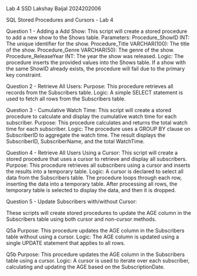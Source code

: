 Lab 4 SSD
Lakshay Baijal 2024202006

SQL Stored Procedures and Cursors - Lab 4


Question 1 - Adding a Add Show:
This script will create a stored procedure to add a new show to the Shows table.
Parameters:
Procedure_ShowID INT: The unique identifier for the show.
Procedure_Title VARCHAR(100): The title of the show.
Procedure_Genre VARCHAR(50): The genre of the show.
Procedure_ReleaseYear INT: The year the show was released.
Logic:
The procedure inserts the provided values into the Shows table.
If a show with the same ShowID already exists, the procedure will fail due to the primary key constraint.

Question 2 - Retrieve All Users:
Purpose: This procedure retrieves all records from the Subscribers table.
Logic:
A simple SELECT statement is used to fetch all rows from the Subscribers table.


Question 3 - Cumulative Watch Time:
This script will create a stored procedure to calculate and display the cumulative watch time for each subscriber.
Purpose: This procedure calculates and returns the total watch time for each subscriber.
Logic:
The procedure uses a GROUP BY clause on SubscriberID to aggregate the watch time.
The result displays the SubscriberID, SubscriberName, and the total WatchTime.

Question 4 - Retrieve All Users Using a Cursor:
This script will create a stored procedure that uses a cursor to retrieve and display all subscribers.
Purpose: This procedure retrieves all subscribers using a cursor and inserts the results into a temporary table.
Logic:
A cursor is declared to select all data from the Subscribers table.
The procedure loops through each row, inserting the data into a temporary table.
After processing all rows, the temporary table is selected to display the data, and then it is dropped.

Question 5 - Update Subscribers with/without Cursor:

These scripts will create stored procedures to update the AGE column in the Subscribers table using both cursor and non-cursor methods.

Q5a 
Purpose: 
This procedure updates the AGE column in the Subscribers table without using a cursor.
Logic:
The AGE column is updated using a single UPDATE statement that applies to all rows.

Q5b
Purpose: 
This procedure updates the AGE column in the Subscribers table using a cursor.
Logic:
A cursor is used to iterate over each subscriber, calculating and updating the AGE based on the SubscriptionDate.
